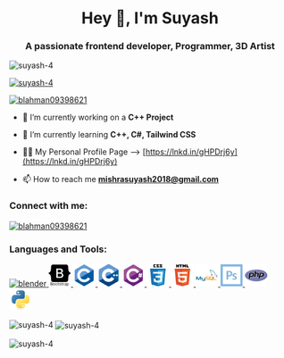 <h1 align="center">Hey 👋, I'm Suyash</h1>
<h3 align="center">A passionate frontend developer, Programmer, 3D Artist</h3>

<p align="left"> <img src="https://komarev.com/ghpvc/?username=suyash-4&label=Profile%20views&color=0e75b6&style=flat" alt="suyash-4" /> </p>

<p align="left"> <a href="https://github.com/ryo-ma/github-profile-trophy"><img src="https://github-profile-trophy.vercel.app/?username=suyash-4" alt="suyash-4" /></a> </p>

<p align="left"> <a href="https://twitter.com/blahman09398621" target="blank"><img src="https://img.shields.io/twitter/follow/blahman09398621?logo=twitter&style=for-the-badge" alt="blahman09398621" /></a> </p>

- 🔭 I’m currently working on a **C++ Project**

- 🌱 I’m currently learning **C++, C#, Tailwind CSS**

- 👨‍💻 My Personal Profile Page --> [https://lnkd.in/gHPDrj6y](https://lnkd.in/gHPDrj6y)

- 📫 How to reach me **mishrasuyash2018@gmail.com**

<h3 align="left">Connect with me:</h3>
<p align="left">
<a href="https://twitter.com/blahman09398621" target="blank"><img align="center" src="https://raw.githubusercontent.com/rahuldkjain/github-profile-readme-generator/master/src/images/icons/Social/twitter.svg" alt="blahman09398621" height="30" width="40" /></a>
</p>

<h3 align="left">Languages and Tools:</h3>
<p align="left"> <a href="https://www.blender.org/" target="_blank" rel="noreferrer"> <img src="https://download.blender.org/branding/community/blender_community_badge_white.svg" alt="blender" width="40" height="40"/> </a> <a href="https://getbootstrap.com" target="_blank" rel="noreferrer"> <img src="https://raw.githubusercontent.com/devicons/devicon/master/icons/bootstrap/bootstrap-plain-wordmark.svg" alt="bootstrap" width="40" height="40"/> </a> <a href="https://www.cprogramming.com/" target="_blank" rel="noreferrer"> <img src="https://raw.githubusercontent.com/devicons/devicon/master/icons/c/c-original.svg" alt="c" width="40" height="40"/> </a> <a href="https://www.w3schools.com/cpp/" target="_blank" rel="noreferrer"> <img src="https://raw.githubusercontent.com/devicons/devicon/master/icons/cplusplus/cplusplus-original.svg" alt="cplusplus" width="40" height="40"/> </a> <a href="https://www.w3schools.com/cs/" target="_blank" rel="noreferrer"> <img src="https://raw.githubusercontent.com/devicons/devicon/master/icons/csharp/csharp-original.svg" alt="csharp" width="40" height="40"/> </a> <a href="https://www.w3schools.com/css/" target="_blank" rel="noreferrer"> <img src="https://raw.githubusercontent.com/devicons/devicon/master/icons/css3/css3-original-wordmark.svg" alt="css3" width="40" height="40"/> </a> <a href="https://www.w3.org/html/" target="_blank" rel="noreferrer"> <img src="https://raw.githubusercontent.com/devicons/devicon/master/icons/html5/html5-original-wordmark.svg" alt="html5" width="40" height="40"/> </a> <a href="https://www.mysql.com/" target="_blank" rel="noreferrer"> <img src="https://raw.githubusercontent.com/devicons/devicon/master/icons/mysql/mysql-original-wordmark.svg" alt="mysql" width="40" height="40"/> </a> <a href="https://www.photoshop.com/en" target="_blank" rel="noreferrer"> <img src="https://raw.githubusercontent.com/devicons/devicon/master/icons/photoshop/photoshop-line.svg" alt="photoshop" width="40" height="40"/> </a> <a href="https://www.php.net" target="_blank" rel="noreferrer"> <img src="https://raw.githubusercontent.com/devicons/devicon/master/icons/php/php-original.svg" alt="php" width="40" height="40"/> </a> <a href="https://www.python.org" target="_blank" rel="noreferrer"> <img src="https://raw.githubusercontent.com/devicons/devicon/master/icons/python/python-original.svg" alt="python" width="40" height="40"/> </a> </p>

<p><img align="left" src="https://github-readme-stats.vercel.app/api/top-langs?username=suyash-4&show_icons=true&locale=en&layout=compact" alt="suyash-4" /></p>

<p>&nbsp;<img align="center" src="https://github-readme-stats.vercel.app/api?username=suyash-4&show_icons=true&locale=en" alt="suyash-4" /></p>

<p><img align="center" src="https://github-readme-streak-stats.herokuapp.com/?user=suyash-4&" alt="suyash-4" /></p>
